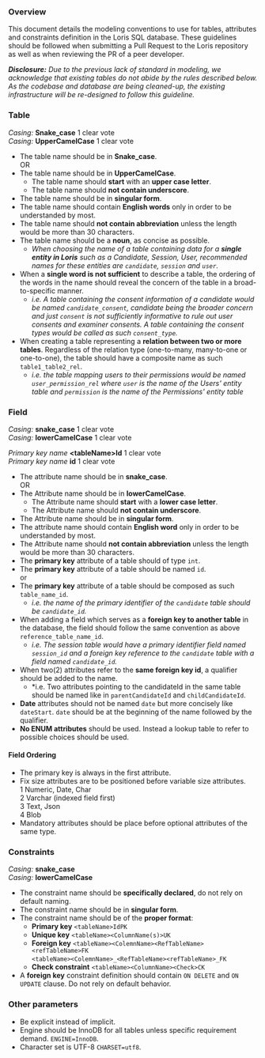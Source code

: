 ### Overview

This document details the modeling conventions to use for tables, attributes and constraints definition in the Loris SQL database. These guidelines should be followed when submitting a Pull Request to the Loris repository as well as when reviewing the PR of a peer developer.

***Disclosure:** Due to the previous lack of standard in modeling, we acknowledge that existing tables do not abide by the rules described below. As the codebase and database are being cleaned-up, the existing infrastructure will be re-designed to follow this guideline.*

### Table

*Casing:* **Snake_case** 1 clear vote  
*Casing:* **UpperCamelCase** 1 clear vote

- The table name should be in **Snake_case**.  
OR  
- The table name should be in **UpperCamelCase**.
  - The table name should **start** with an **upper case letter**.
  - The table name should **not contain underscore**.
- The table name should be in **singular form**.
- The table name should contain **English words** only in order to be understanded by most.
- The table name should **not contain abbreviation** unless the length would be more than 30 characters.
- The table name should be a **noun**, as concise as possible.
  - *When choosing the name of a table containing data for a **single entity in Loris** such as a Candidate, Session, User, recommended names for these entities are `candidate`, `session` and `user`.*
- When a **single word is not sufficient** to describe a table, the ordering of the words in the name should reveal the concern of the table in a broad-to-specific manner. 
  - *i.e. A table containing the consent information of a candidate would be named `candidate_consent`, candidate being the broader concern and just `consent` is not sufficiently informative to rule out user consents and examiner consents. A table containing the consent types would be called as such `consent_type`.*
- When creating a table representing a **relation between two or more tables**. Regardless of the relation type (one-to-many, many-to-one or one-to-one), the table should have a composite name as such `table1_table2_rel`.
  - *i.e. the table mapping users to their permissions would be named `user_permission_rel` where `user` is the name of the Users' entity table and `permission` is the name of the Permissions' entity table*

### Field

*Casing:* **snake_case** 1 clear vote  
*Casing:* **lowerCamelCase** 1 clear vote  

*Primary key name* **\<tableName\>Id** 1 clear vote  
*Primary key name* **id** 1 clear vote
 
- The attribute name should be in **snake_case**.  
OR  
- The Attribute name should be in **lowerCamelCase**.
  - The Attribute name should **start** with a **lower case letter**.
  - The Attribute name should **not contain underscore**.
- The Attribute name should be in **singular form**.
- The attribute name should contain **English word** only in order to be understanded by most.
- The Attribute name should **not contain abbreviation** unless the length would be more than 30 characters.
- The **primary key** attribute of a table should of type `int`.
- The **primary key** attribute of a table should be named `id`.  
or  
- The **primary key** attribute of a table should be composed as such `table_name_id`.
  - *i.e. the name of the primary identifier of the `candidate` table should be `candidate_id`.*
- When adding a field which serves as a **foreign key to another table** in the database, the field should follow the same convention as above `reference_table_name_id`. 
  - *i.e. The session table would have a primary identifier field named `session_id` and a foreign key reference to the `candidate` table with a field named `candidate_id`.*
- When two(2) attributes refer to the **same foreign key id**, a qualifier should be added to the name.
  - *i.e. Two attributes pointing to the candidateId in the same table should be named like in `parentCandidateId` and `childCandidateId`.
- **Date** attributes should not be named `date` but more concisely like `dateStart`. `date` should be at the beginning of the name followed by the qualifier.
- **No ENUM attributes** should be used. Instead a lookup table to refer to possible choices should be used.

#### Field Ordering

- The primary key is always in the first attribute.
- Fix size attributes are to be positioned before variable size attributes.  
  1 Numeric, Date, Char  
  2 Varchar (indexed field first)  
  3 Text, Json  
  4 Blob  
- Mandatory attributes should be place before optional attributes of the same type.


### Constraints

*Casing:* **snake_case**  
*Casing:* **lowerCamelCase**

- The constraint name should be **specifically declared**, do not rely on default naming.
- The constraint name should be in **singular form**.
- The constraint name should be of the **proper format**:
  - **Primary key** `<tableName>IdPK`
  - **Unique key** `<tableName><ColumnName(s)>UK`
  - **Foreign key** `<tableName><ColemnName><RefTableName><refTableName>FK`  
                   `<tableName><ColemnName>_<RefTableName><refTableName>_FK`
  - **Check constraint** `<tableName><ColumnName><Check>CK`
- A **foreign key** constraint definition should contain `ON DELETE` and `ON UPDATE` clause. Do not rely on default behavior.

### Other parameters
- Be explicit instead of implicit. 
- Engine should be InnoDB for all tables unless specific requirement demand. `ENGINE=InnoDB`.
- Character set is UTF-8 `CHARSET=utf8`.


